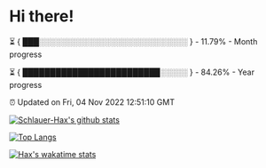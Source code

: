 # Hi there!

⏳ { ███░░░░░░░░░░░░░░░░░░░░░░░░░░░ } - 11.79% - Month progress

⏳ { █████████████████████████░░░░░ } - 84.26% - Year progress

⏰ Updated on Fri, 04 Nov 2022 12:51:10 GMT


[![Schlauer-Hax's github stats](https://github-readme-stats.vercel.app/api?username=Schlauer-Hax&show_icons=true&theme=dark&count_private=true)](https://github.com/Schlauer-Hax)


[![Top Langs](https://github-readme-stats.vercel.app/api/top-langs/?username=Schlauer-Hax&layout=compact&theme=dark)](https://github.com/Schlauer-Hax?tab=repositories)


[![Hax's wakatime stats](https://github-readme-stats.vercel.app/api/wakatime?username=Hax&theme=dark)](https://wakatime.com/@Hax)

